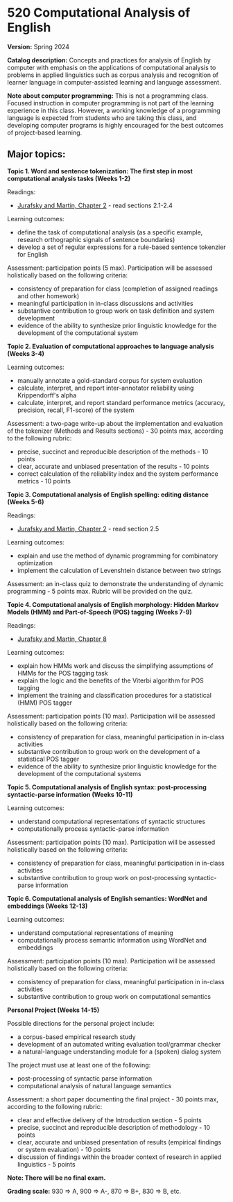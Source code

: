 # 520 Computational Analysis of English

**Version:** Spring 2024

**Catalog description:** Concepts and practices for analysis of English by computer with emphasis on the applications of computational analysis to problems in applied linguistics such as corpus analysis and recognition of learner language in computer-assisted learning and language assessment.

**Note about computer programming:** This is not a programming class. Focused instruction in computer programming is not part of the learning experience in this class. However, a working knowledge of a programming language is expected from students who are taking this class, and developing computer programs is highly encouraged for the best outcomes of project-based learning.

## Major topics:

**Topic 1. Word and sentence tokenization: The first step in most computational analysis tasks (Weeks 1-2)**

Readings:
  - [Jurafsky and Martin, Chapter 2]([url](https://web.stanford.edu/~jurafsky/slp3/2.pdf)) - read sections 2.1-2.4

Learning outcomes:

- define the task of computational analysis (as a specific example, research orthographic signals of sentence boundaries)
- develop a set of regular expressions for a rule-based sentence tokenzier for English

Assessment: participation points (5 max). Participation will be assessed holistically based on the following criteria:
- consistency of preparation for class (completion of assigned readings and other homework)
- meaningful participation in in-class discussions and activities
- substantive contribution to group work on task definition and system development
- evidence of the ability to synthesize prior linguistic knowledge for the development of the computational system

**Topic 2. Evaluation of computational approaches to language analysis (Weeks 3-4)**

Learning outcomes:

- manually annotate a gold-standard corpus for system evaluation
- calculate, interpret, and report inter-annotator reliability using Krippendorff's alpha
- calculate, interpret, and report standard performance metrics (accuracy, precision, recall, F1-score) of the system

Assessment: a two-page write-up about the implementation and evaluation of the tokenizer (Methods and Results sections) - 30 points max, according to the following rubric:
- precise, succinct and reproducible description of the methods - 10 points
- clear, accurate and unbiased presentation of the results - 10 points
- correct calculation of the reliability index and the system performance metrics - 10 points

**Topic 3. Computational analysis of English spelling: editing distance (Weeks 5-6)**

Readings:
  - [Jurafsky and Martin, Chapter 2]([url](https://web.stanford.edu/~jurafsky/slp3/2.pdf)) - read section 2.5

Learning outcomes:

- explain and use the method of dynamic programming for combinatory optimization
- implement the calculation of Levenshtein distance between two strings

Assessment: an in-class quiz to demonstrate the understanding of dynamic programming - 5 points max. Rubric will be provided on the quiz.

**Topic 4. Computational analysis of English morphology: Hidden Markov Models (HMM) and Part-of-Speech (POS) tagging (Weeks 7-9)**

Readings:
  - [Jurafsky and Martin, Chapter 8](https://web.stanford.edu/~jurafsky/slp3/8.pdf)

Learning outcomes:

- explain how HMMs work and discuss the simplifying assumptions of HMMs for the POS tagging task
- explain the logic and the benefits of the Viterbi algorithm for POS tagging
- implement the training and classification procedures for a statistical (HMM) POS tagger

Assessment: participation points (10 max). Participation will be assessed holistically based on the following criteria:

- consistency of preparation for class, meaningful participation in in-class activities
- substantive contribution to group work on the development of a statistical POS tagger
- evidence of the ability to synthesize prior linguistic knowledge for the development of the computational systems

**Topic 5. Computational analysis of English syntax: post-processing syntactic-parse information (Weeks 10-11)**

Learning outcomes:

- understand computational representations of syntactic structures
- computationally process syntactic-parse information

Assessment: participation points (10 max). Participation will be assessed holistically based on the following criteria:
- consistency of preparation for class, meaningful participation in in-class activities
- substantive contribution to group work on post-processing syntactic-parse information

**Topic 6. Computational analysis of English semantics: WordNet and embeddings (Weeks 12-13)**

Learning outcomes:

- understand computational representations of meaning
- computationally process semantic information using WordNet and embeddings

Assessment: participation points (10 max). Participation will be assessed holistically based on the following criteria:
- consistency of preparation for class, meaningful participation in in-class activities
- substantive contribution to group work on computational semantics

**Personal Project (Weeks 14-15)**

Possible directions for the personal project include:
 - a corpus-based empirical research study
 - development of an automated writing evaluation tool/grammar checker
 - a natural-language understanding module for a (spoken) dialog system

The project must use at least one of the following:
 - post-processing of syntactic parse information
 - computational analysis of natural language semantics

Assessment: a short paper documenting the final project - 30 points max, according to the following rubric:
- clear and effective delivery of the Introduction section - 5 points
- precise, succinct and reproducible description of methodology - 10 points
- clear, accurate and unbiased presentation of results (empirical findings or system evaluation) - 10 points
- discussion of findings within the broader context of research in applied linguistics - 5 points

**Note: There will be no final exam.**

**Grading scale:** 930	=> A, 900	=> A-, 870	=> B+, 830	=> B, etc.

